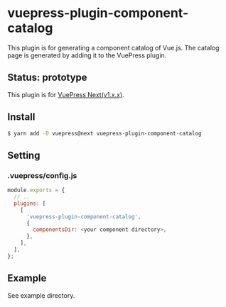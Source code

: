 # vuepress-plugin-component-catalog

This plugin is for generating a component catalog of Vue.js.
The catalog page is generated by adding it to the VuePress plugin.

## Status: prototype

This plugin is for [VuePress Next(v1.x.x)](https://github.com/vuejs/vuepress).

## Install

```bash
$ yarn add -D vuepress@next vuepress-plugin-component-catalog
```

## Setting

### .vuepress/config.js

```JavaScript
module.exports = {
  // ..
  plugins: [
    [
      'vuepress-plugin-component-catalog',
      {
        componentsDir: <your component directory>,
      },
    ],
  ],
};

```

## Example

See example directory.
